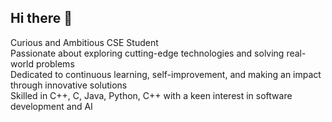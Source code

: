 ## Hi there 👋

<!--
**andreilaurentiuradu/andreilaurentiuradu** is a ✨ _special_ ✨ repository because its `README.md` (this file) appears on your GitHub profile.

Here are some ideas to get you started:

- 🔭 I’m currently working on ...
- 🌱 I’m currently learning ...
- 👯 I’m looking to collaborate on ...
- 🤔 I’m looking for help with ...
- 💬 Ask me about ...
- 📫 How to reach me: ...
- 😄 Pronouns: ...
- ⚡ Fun fact: ...
-->
Curious and Ambitious CSE Student<br>
Passionate about exploring cutting-edge technologies and solving real-world problems<br> 
Dedicated to continuous learning, self-improvement, and making an impact through innovative solutions<br>
Skilled in C++, C, Java, Python, C++ with a keen interest in software development and AI<br>
